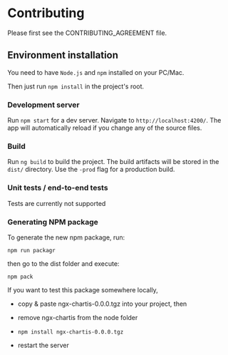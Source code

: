 # Contributing
Please first see the CONTRIBUTING_AGREEMENT file.


## Environment installation
You need to have `Node.js` and `npm` installed on your PC/Mac.

Then just run `npm install` in the project's root.


### Development server

Run `npm start` for a dev server. Navigate to `http://localhost:4200/`. The app will automatically reload if you change any of the source files.


### Build

Run `ng build` to build the project. The build artifacts will be stored in the `dist/` directory. Use the `-prod` flag for a production build.

### Unit tests / end-to-end tests
Tests are currently not supported

### Generating  NPM package ###
To generate the new npm package, run:

`npm run packagr`

then go to the dist folder and execute:

`npm pack`

If you want to test this package somewhere locally,

- copy & paste ngx-chartis-0.0.0.tgz into your project,
then
- remove ngx-chartis from the node folder

- `npm install ngx-chartis-0.0.0.tgz`

- restart the server
